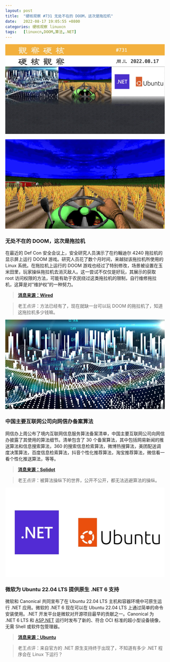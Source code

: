 ```yaml
---
layout: post
title:	"硬核观察 #731 无处不在的 DOOM，这次是拖拉机"
date:	2022-08-17 19:05:55 +0800 
categories:	硬核观察 linuxcn 
tags:	[linuxcn,DOOM,算法,.NET]
---
```



![](/Asserts/Images/album/202208/17/190455k40c0ef0w6c1hefj.jpg)


![](/Asserts/Images/album/202208/17/190503juxpyue1rfq8t8xq.jpg)


### 无处不在的 DOOM，这次是拖拉机


在最近的 Def Con 安全会议上，安全研究人员演示了在约翰迪尔 4240 拖拉机的显示屏上运行 DOOM 游戏。研究人员花了数个月时间，来越狱该拖拉机所使用的 Linux 系统。在拖拉机上运行的 DOOM 游戏也经过了特别修改，场景被设置在玉米田里，玩家操纵拖拉机去消灭敌人。这一尝试不仅仅是好玩，其展示的获取 root 访问权限的方法，可能有助于农民绕过这类拖拉机的限制，自行维修拖拉机，这算是对“维护权”的一种努力。



> 
> **[消息来源：Wired](https://www.wired.com/story/john-deere-tractor-jailbreak-defcon-2022/)**
> 
> 
> 



> 
> 老王点评：方法已经有了，现在就缺一台可以玩 DOOM 的拖拉机了，知道这拖拉机多少钱嘛。
> 
> 
> 


![](/Asserts/Images/album/202208/17/190523no0iidduxixxx0oe.jpg)


### 中国主要互联网公司向网信办备案算法


网信办上周公布了境内互联网信息服务算法备案清单，中国主要互联网公司向网信办披露了其使用的算法细节。清单包含了 30 个备案算法，其中包括网易新闻的推送算法和信息搜索算法，360 的搜索信息检索算法，微博热搜算法，美团配送调度决策算法，百度信息检索算法，抖音个性化推荐算法，淘宝推荐算法，微信看一看个性化推送算法，等等。



> 
> **[消息来源：Solidot](https://www.solidot.org/story?sid=72485)**
> 
> 
> 



> 
> 老王点评：被算法操纵下的世界，公开不公开，都无法逃避算法的操纵。
> 
> 
> 


![](/Asserts/Images/album/202208/17/190537jpdon6rl9swzktk6.jpg)


### 微软为 Ubuntu 22.04 LTS 提供原生 .NET 6 支持


微软和 Canonical 共同宣布了在 Ubuntu 22.04 LTS 主机和容器环境中可原生运行 .NET 应用。微软的 .NET 6 现在可以在 Ubuntu 22.04 LTS 上通过简单的命令安装使用。.NET 开发平台是微软对开源项目最早的贡献之一。Canonical 为 .NET 6 LTS 和 [ASP.NET](http://asp.net/) 运行时发布了新的、符合 OCI 标准的超小型设备镜像，无需 Shell 或软件包管理器。



> 
> **[消息来源：Ubuntu](https://ubuntu.com//blog/install-dotnet-on-ubuntu)**
> 
> 
> 



> 
> 老王点评：来自官方的 .NET 原生支持终于出现了，不知道有多少 .NET 程序会在 Linux 下运行？
> 
> 
>
